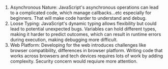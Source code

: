 1. Asynchronous Nature: JavaScript's asynchronous operations can lead to a complicated code, which manage callbacks...etc especially for beginners. That will make code harder to understand and debug.
2. Loose Typing: JavaScript's dynamic typing allows flexibility but could lead to potential unexpected bugs. Variables can hold different types, making it harder to predict outcomes, which can result in runtime errors during execution, making debugging more difficult.
3. Web Platform: Developing for the web introduces challenges like browser compatibility, differences in browser platform. Writing code that works across browsers and tech devices requires lots of work by adding complexity. Security concern would requiure more attention. 